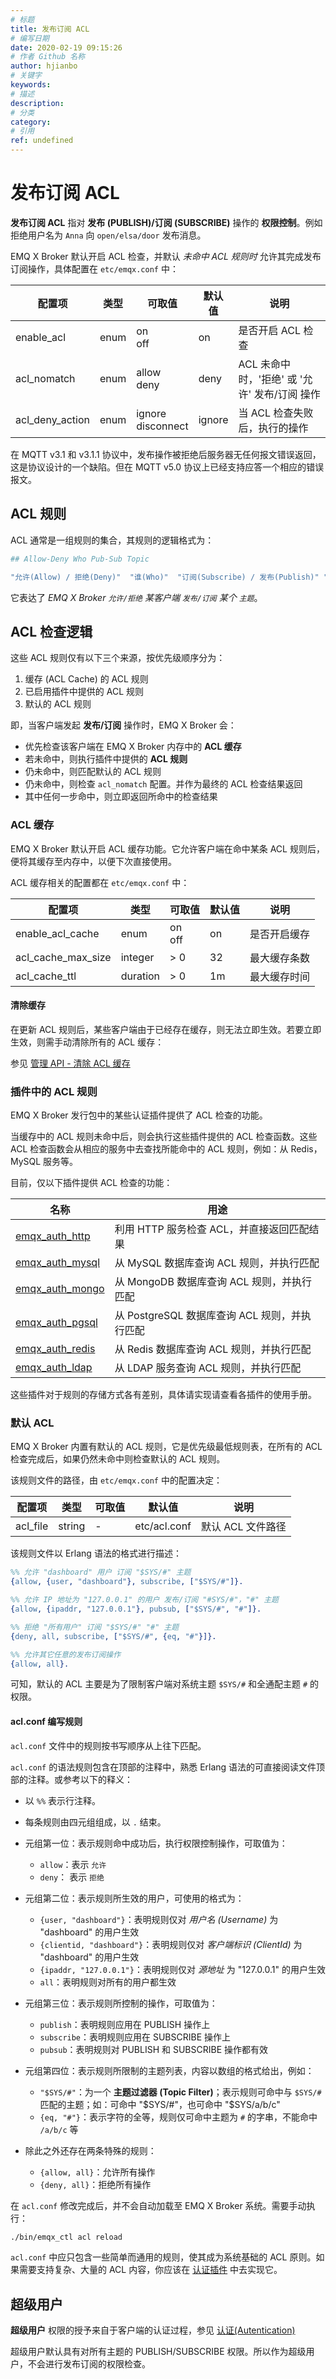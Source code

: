 ```yaml
---
# 标题
title: 发布订阅 ACL
# 编写日期
date: 2020-02-19 09:15:26
# 作者 Github 名称
author: hjianbo
# 关键字
keywords:
# 描述
description:
# 分类
category: 
# 引用
ref: undefined
---
```


# 发布订阅 ACL

**发布订阅 ACL** 指对 **发布 (PUBLISH)/订阅 (SUBSCRIBE)** 操作的 **权限控制**。例如拒绝用户名为 `Anna` 向 `open/elsa/door` 发布消息。

EMQ X Broker 默认开启 ACL 检查，并默认 *未命中 ACL 规则时* 允许其完成发布订阅操作，具体配置在 `etc/emqx.conf` 中：

|  配置项            | 类型   | 可取值               | 默认值 | 说明               |
| ------------------ | ------ | -------------------- | ------ | ------------------ |
| enable_acl         | enum   | on<br>off            | on     | 是否开启 ACL 检查  |
| acl_nomatch        | enum   | allow<br>deny        | deny   | ACL 未命中时，'拒绝' 或 '允许' 发布/订阅 操作 |
| acl_deny_action    | enum   | ignore<br>disconnect | ignore | 当 ACL 检查失败后，执行的操作 |


在 MQTT v3.1 和 v3.1.1 协议中，发布操作被拒绝后服务器无任何报文错误返回，这是协议设计的一个缺陷。但在 MQTT v5.0 协议上已经支持应答一个相应的错误报文。


## ACL 规则

ACL 通常是一组规则的集合，其规则的逻辑格式为：

```bash
## Allow-Deny Who Pub-Sub Topic

"允许(Allow) / 拒绝(Deny)"  "谁(Who)"  "订阅(Subscribe) / 发布(Publish)" "主题列表(Topics)"
```

它表达了 *EMQ X Broker `允许/拒绝` 某客户端 `发布/订阅` 某个 `主题`*。


## ACL 检查逻辑

这些 ACL 规则仅有以下三个来源，按优先级顺序分为：

1. 缓存 (ACL Cache) 的 ACL 规则
2. 已启用插件中提供的 ACL 规则
3. 默认的 ACL 规则

即，当客户端发起 **发布/订阅** 操作时，EMQ X Broker 会：

- 优先检查该客户端在 EMQ X Broker 内存中的 **ACL 缓存**
- 若未命中，则执行插件中提供的 **ACL 规则**
- 仍未命中，则匹配默认的 ACL 规则
- 仍未命中，则检查 `acl_nomatch` 配置。并作为最终的 ACL 检查结果返回
- 其中任何一步命中，则立即返回所命中的检查结果


### ACL 缓存

EMQ X Broker 默认开启 ACL 缓存功能。它允许客户端在命中某条 ACL 规则后，便将其缓存至内存中，以便下次直接使用。

ACL 缓存相关的配置都在 `etc/emqx.conf` 中：

|  配置项            | 类型     | 可取值    | 默认值 | 说明         |
| ------------------ | -------- | --------- | ------ | ------------ |
| enable_acl_cache   | enum     | on<br>off | on     | 是否开启缓存 |
| acl_cache_max_size | integer  | > 0       | 32     | 最大缓存条数 |
| acl_cache_ttl      | duration | > 0       | 1m     | 最大缓存时间 |


#### 清除缓存

在更新 ACL 规则后，某些客户端由于已经存在缓存，则无法立即生效。若要立即生效，则需手动清除所有的 ACL 缓存：

参见 [管理 API - 清除 ACL 缓存](rest-api.md)

### 插件中的 ACL 规则

EMQ X Broker 发行包中的某些认证插件提供了 ACL 检查的功能。

当缓存中的 ACL 规则未命中后，则会执行这些插件提供的 ACL 检查函数。这些 ACL 检查函数会从相应的服务中去查找所能命中的 ACL 规则，例如：从 Redis，MySQL 服务等。

目前，仅以下插件提供 ACL 检查的功能：

| 名称                | 用途                                          |
| ------------------- | --------------------------------------------- |
| [emqx_auth_http][]  | 利用 HTTP 服务检查 ACL，并直接返回匹配结果    |
| [emqx_auth_mysql][] | 从 MySQL 数据库查询 ACL 规则，并执行匹配      |
| [emqx_auth_mongo][] | 从 MongoDB 数据库查询 ACL 规则，并执行匹配    |
| [emqx_auth_pgsql][] | 从 PostgreSQL 数据库查询 ACL 规则，并执行匹配 |
| [emqx_auth_redis][] | 从 Redis 数据库查询 ACL 规则，并执行匹配      |
| [emqx_auth_ldap][]  | 从 LDAP 服务查询 ACL 规则，并执行匹配         |


这些插件对于规则的存储方式各有差别，具体请实现请查看各插件的使用手册。

[emqx_auth_http]:  https://github.com/emqx/emqx-auth-http  "emqx-auth-http"
[emqx_auth_mysql]: https://github.com/emqx/emqx-auth-mysql "emqx-auth-mysql"
[emqx_auth_mongo]: https://github.com/emqx/emqx-auth-mongo "emqx-auth-mongo"
[emqx_auth_pgsql]: https://github.com/emqx/emqx-auth-pgsql "emqx-auth-pgsql"
[emqx_auth_redis]: https://github.com/emqx/emqx-auth-redis "emqx-auth-redis"
[emqx_auth_ldap]:  https://github.com/emqx/emqx-auth-ldap  "emqx-auth-ldap"


### 默认 ACL

EMQ X Broker 内置有默认的 ACL 规则，它是优先级最低规则表，在所有的 ACL 检查完成后，如果仍然未命中则检查默认的 ACL 规则。

该规则文件的路径，由 `etc/emqx.conf` 中的配置决定：

|  配置项        | 类型     | 可取值    | 默认值       | 说明              |
| -------------- | -------- | --------- | ------------ | ----------------- |
| acl_file       | string   | -         | etc/acl.conf | 默认 ACL 文件路径 |

该规则文件以 Erlang 语法的格式进行描述：

``` erlang
%% 允许 "dashboard" 用户 订阅 "$SYS/#" 主题
{allow, {user, "dashboard"}, subscribe, ["$SYS/#"]}.

%% 允许 IP 地址为 "127.0.0.1" 的用户 发布/订阅 "#SYS/#"，"#" 主题
{allow, {ipaddr, "127.0.0.1"}, pubsub, ["$SYS/#", "#"]}.

%% 拒绝 "所有用户" 订阅 "$SYS/#" "#" 主题
{deny, all, subscribe, ["$SYS/#", {eq, "#"}]}.

%% 允许其它任意的发布订阅操作
{allow, all}.
```

可知，默认的 ACL 主要是为了限制客户端对系统主题 `$SYS/#` 和全通配主题 `#` 的权限。


#### acl.conf 编写规则

`acl.conf` 文件中的规则按书写顺序从上往下匹配。

`acl.conf` 的语法规则包含在顶部的注释中，熟悉 Erlang 语法的可直接阅读文件顶部的注释。或参考以下的释义：

- 以 `%%` 表示行注释。
- 每条规则由四元组组成，以 `.` 结束。
- 元组第一位：表示规则命中成功后，执行权限控制操作，可取值为：
    * `allow`：表示 `允许`
    * `deny`： 表示 `拒绝`

- 元组第二位：表示规则所生效的用户，可使用的格式为：
    * `{user, "dashboard"}`：表明规则仅对 *用户名 (Username)* 为 "dashboard" 的用户生效
    * `{clientid, "dashboard"}`：表明规则仅对 *客户端标识 (ClientId)* 为 "dashboard" 的用户生效
    * `{ipaddr, "127.0.0.1"}`：表明规则仅对 *源地址* 为 "127.0.0.1" 的用户生效
    * `all`：表明规则对所有的用户都生效

- 元组第三位：表示规则所控制的操作，可取值为：
    * `publish`：表明规则应用在 PUBLISH 操作上
    * `subscribe`：表明规则应用在 SUBSCRIBE 操作上
    * `pubsub`：表明规则对 PUBLISH 和 SUBSCRIBE 操作都有效

- 元组第四位：表示规则所限制的主题列表，内容以数组的格式给出，例如：
    * `"$SYS/#"`：为一个 **主题过滤器 (Topic Filter)**；表示规则可命中与 `$SYS/#` 匹配的主题；如：可命中 "$SYS/#"，也可命中 "$SYS/a/b/c"
    * `{eq, "#"}`：表示字符的全等，规则仅可命中主题为 `#` 的字串，不能命中 `/a/b/c` 等

- 除此之外还存在两条特殊的规则：
    - `{allow, all}`：允许所有操作
    - `{deny, all}`：拒绝所有操作

在 `acl.conf` 修改完成后，并不会自动加载至 EMQ X Broker 系统。需要手动执行：

``` bash
./bin/emqx_ctl acl reload
```

`acl.conf` 中应只包含一些简单而通用的规则，使其成为系统基础的 ACL 原则。如果需要支持复杂、大量的 ACL 内容，你应该在 [认证插件](auth.md) 中去实现它。

## 超级用户

**超级用户** 权限的授予来自于客户端的认证过程，参见 [认证(Autentication)](auth.md)

超级用户默认具有对所有主题的 PUBLISH/SUBSCRIBE 权限。所以作为超级用户，不会进行发布订阅的权限检查。

